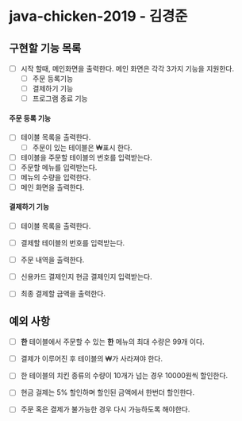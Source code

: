 # java-chicken-2019 - 김경준

## 구현할 기능 목록

- [ ] 시작 할때, 메인화면을 출력한다. 메인 화면은 각각 3가지 기능을 지원한다.
  - [ ] 주문 등록기능
  - [ ] 결제하기 기능
  - [ ] 프로그램 종료 기능

#### 주문 등록 기능

- [ ] 테이블 목록을 출력한다.
  - [ ] 주문이 있는 테이블은 ₩표시 한다.
- [ ] 테이블을 주문할 테이블의 번호를 입력받는다.
- [ ] 주문할 메뉴를 입력받는다.
- [ ] 메뉴의 수량을 입력한다.
- [ ] 메인 화면을 출력한다.

#### 결제하기 기능

- [ ] 테이블 목록을 출력한다.
- [ ] 결제할 테이블의 번호를 입력받는다.
- [ ] 주문 내역을 출력한다.
- [ ] 신용카드 결제인지 현금 결제인지 입력받는다.
- [ ] 최종 결제할 금액을 출력한다.



## 예외 사항

- [ ] **한** 테이블에서 주문할 수 있는 **한** 메뉴의 최대 수량은 99개 이다.
- [ ] 결제가 이루어진 후 테이블의 ₩가 사라져야 한다.
- [ ] 한 테이블의 치킨 종류의 수량이 10개가 넘는 경우 10000원씩 할인한다.
- [ ] 현금 걸제는 5% 할인하며 할인된 금액에서 한번더 할인한다.
- [ ] 주문 혹은 결제가 불가능한 경우 다시 가능하도록 해야한다.

 